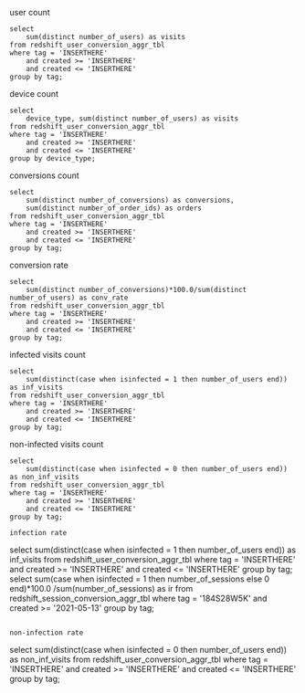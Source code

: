 user count
```
select
	sum(distinct number_of_users) as visits
from redshift_user_conversion_aggr_tbl
where tag = 'INSERTHERE'
	and created >= 'INSERTHERE'
	and created <= 'INSERTHERE'
group by tag;
```

device count
```
select
	device_type, sum(distinct number_of_users) as visits
from redshift_user_conversion_aggr_tbl
where tag = 'INSERTHERE'
	and created >= 'INSERTHERE'
	and created <= 'INSERTHERE'
group by device_type;
```

conversions count
```
select
	sum(distinct number_of_conversions) as conversions,
	sum(distinct number_of_order_ids) as orders
from redshift_user_conversion_aggr_tbl
where tag = 'INSERTHERE'
	and created >= 'INSERTHERE'
	and created <= 'INSERTHERE'
group by tag;
```

conversion rate
```
select
	sum(distinct number_of_conversions)*100.0/sum(distinct number_of_users) as conv_rate
from redshift_user_conversion_aggr_tbl
where tag = 'INSERTHERE'
	and created >= 'INSERTHERE'
	and created <= 'INSERTHERE'
group by tag;
```

infected visits count
```
select
	sum(distinct(case when isinfected = 1 then number_of_users end)) as inf_visits
from redshift_user_conversion_aggr_tbl
where tag = 'INSERTHERE'
	and created >= 'INSERTHERE'
	and created <= 'INSERTHERE'
group by tag;
```

non-infected visits count
```
select
	sum(distinct(case when isinfected = 0 then number_of_users end)) as non_inf_visits
from redshift_user_conversion_aggr_tbl
where tag = 'INSERTHERE'
	and created >= 'INSERTHERE'
	and created <= 'INSERTHERE'
group by tag;

infection rate
```
select
	sum(distinct(case when isinfected = 1 then number_of_users end)) as inf_visits
from redshift_user_conversion_aggr_tbl
where tag = 'INSERTHERE'
	and created >= 'INSERTHERE'
	and created <= 'INSERTHERE'
group by tag;
select
	sum(case when isinfected = 1 then number_of_sessions else 0 end)*100.0 /sum(number_of_sessions) as ir
from redshift_session_conversion_aggr_tbl
where tag = '184S28W5K'
	and created >= '2021-05-13'
group by tag;

```

non-infection rate
```
select
	sum(distinct(case when isinfected = 0 then number_of_users end)) as non_inf_visits
from redshift_user_conversion_aggr_tbl
where tag = 'INSERTHERE'
	and created >= 'INSERTHERE'
	and created <= 'INSERTHERE'
group by tag;
